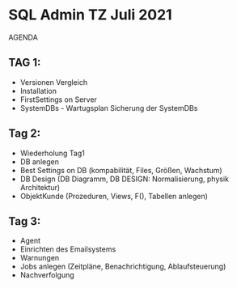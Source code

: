 # SQL Admin TZ Juli 2021

AGENDA

## TAG 1:
* Versionen Vergleich
* Installation
* FirstSettings on Server
* SystemDBs - Wartugsplan Sicherung der SystemDBs


## Tag 2:
* Wiederholung Tag1
* DB anlegen
* Best Settings on DB (kompabilität, Files, Größen, Wachstum)
* DB Design (DB Diagramm, DB DESIGN: Normalisierung, physik Architektur)
* ObjektKunde (Prozeduren, Views, F(), Tabellen anlegen)


## Tag 3:
* Agent
* Einrichten des Emailsystems
* Warnungen
* Jobs anlegen (Zeitpläne, Benachrichtigung, Ablaufsteuerung)
* Nachverfolgung

 
